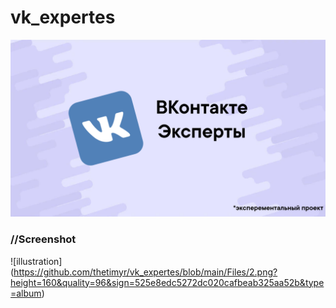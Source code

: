 # vk_expertes
![Hi](https://github.com/thetimyr/vk_expertes/blob/main/Files/1.png?raw=true)
      
### //Screenshot
 
![illustration] (https://github.com/thetimyr/vk_expertes/blob/main/Files/2.png?height=160&quality=96&sign=525e8edc5272dc020cafbeab325aa52b&type=album)
      
      
